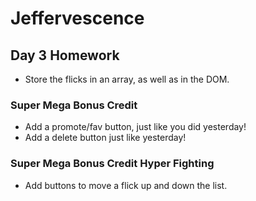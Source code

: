 # Jeffervescence

## Day 3 Homework

* Store the flicks in an array, as well as in the DOM.

### Super Mega Bonus Credit

* Add a promote/fav button, just like you did yesterday!
* Add a delete button just like yesterday!

### Super Mega Bonus Credit Hyper Fighting

* Add buttons to move a flick up and down the list.